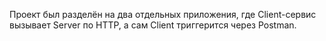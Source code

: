 Проект был разделён на два отдельных приложения, где Client-сервис вызывает Server по HTTP, а сам Client триггерится через Postman.

